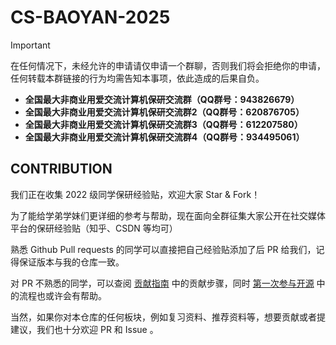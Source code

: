# CS-BAOYAN-2025

> [!IMPORTANT]
> 在任何情况下，未经允许的申请请仅申请一个群聊，否则我们将会拒绝你的申请，任何转载本群链接的行为均需告知本事项，依此造成的后果自负。

- **全国最大非商业用爱交流计算机保研交流群（QQ群号：943826679）**
- **全国最大非商业用爱交流计算机保研交流群2（QQ群号：620876705）**
- **全国最大非商业用爱交流计算机保研交流群3（QQ群号：612207580）**
- **全国最大非商业用爱交流计算机保研交流群4（QQ群号：934495061）**

## CONTRIBUTION

我们正在收集 2022 级同学保研经验贴，欢迎大家 Star & Fork！

为了能给学弟学妹们更详细的参考与帮助，现在面向全群征集大家公开在社交媒体平台的保研经验贴（知乎、CSDN 等均可）

熟悉 Github Pull requests 的同学可以直接把自己经验贴添加了后 PR 给我们，记得保证版本与我的仓库一致。

对 PR 不熟悉的同学，可以查阅 [贡献指南](https://cs-baoyan.github.io/CS-BAOYAN-2025/%E8%B4%A1%E7%8C%AE%E6%8C%87%E5%8D%97.html) 中的贡献步骤，同时 [第一次参与开源](https://github.com/firstcontributions/first-contributions/blob/main/translations/README.zh-cn.md) 中的流程也或许会有帮助。

当然，如果你对本仓库的任何板块，例如复习资料、推荐资料等，想要贡献或者提建议，我们也十分欢迎 PR 和 Issue 。
